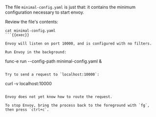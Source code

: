 
The file `minimal-config.yaml` is just that: it contains the minimum configuration necessary to start envoy.

Review the file's contents:

```
cat minimal-config.yaml
```{{exec}}

Envoy will listen on port 10000, and is configured with no filters.

Run Envoy in the background:

```
func-e run --config-path minimal-config.yaml &
```{{exec}}

Try to send a request to `localhost:10000`:

```
curl -v localhost:10000
```{{exec}}

Envoy does not yet know how to route the request.

To stop Envoy, bring the process back to the foreground with `fg`, then press `ctrl+c`.